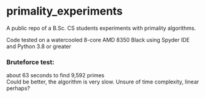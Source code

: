 # primality_experiments
A public repo of a B.Sc. CS students experiments with primality algorithms.

Code tested on a watercooled 8-core AMD 8350 Black using Spyder IDE and Python 3.8 or greater  

### Bruteforce test:
about 63 seconds to find 9,592 primes  
Could be better, the algorithm is very slow. Unsure of time complexity, linear perhaps?  
